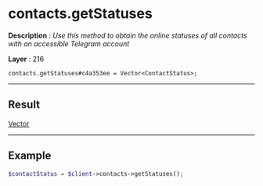 # contacts.getStatuses

**Description** : *Use this method to obtain the online statuses of all contacts with an accessible Telegram account*

**Layer** : 216

```tl
contacts.getStatuses#c4a353ee = Vector<ContactStatus>;
```

---

## Result

[Vector<ContactStatus>](type/ContactStatus)

---

## Example

```php
$contactStatus = $client->contacts->getStatuses();
```